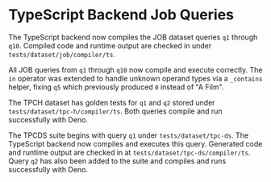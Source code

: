 # TypeScript Backend Job Queries

The TypeScript backend now compiles the JOB dataset queries `q1` through `q10`. Compiled code and runtime output are checked in under `tests/dataset/job/compiler/ts`.

All JOB queries from `q1` through `q10` now compile and execute correctly. The
`in` operator was extended to handle unknown operand types via a `_contains`
helper, fixing `q5` which previously produced `0` instead of "A Film".

The TPCH dataset has golden tests for `q1` and `q2` stored under
`tests/dataset/tpc-h/compiler/ts`. Both queries compile and run successfully with Deno.

The TPCDS suite begins with query `q1` under `tests/dataset/tpc-ds`. The TypeScript
backend now compiles and executes this query. Generated code and runtime output are
checked in at `tests/dataset/tpc-ds/compiler/ts`. Query `q2` has also been added
to the suite and compiles and runs successfully with Deno.

